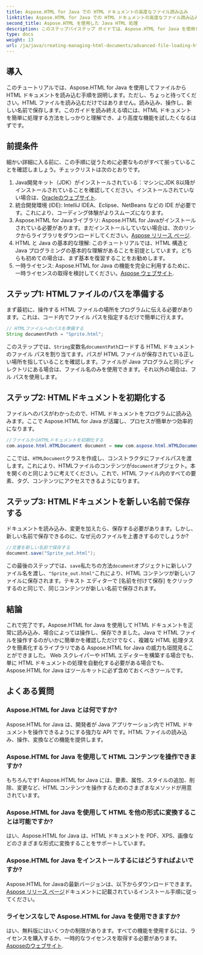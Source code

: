```yaml
---
title: Aspose.HTML for Java での HTML ドキュメントの高度なファイル読み込み
linktitle: Aspose.HTML for Java での HTML ドキュメントの高度なファイル読み込み
second_title: Aspose.HTML を使用した Java HTML 処理
description: このステップバイステップ ガイドでは、Aspose.HTML for Java を使用して HTML ドキュメントを読み込み、操作し、保存する方法を学習します。Java プロジェクトで高度な HTML 処理を活用できます。
type: docs
weight: 13
url: /ja/java/creating-managing-html-documents/advanced-file-loading-html-documents/
---
```

## 導入
このチュートリアルでは、Aspose.HTML for Java を使用してファイルから HTML ドキュメントを読み込む手順を説明します。ただし、ちょっと待ってください。HTML ファイルを読み込むだけではありません。読み込み、操作し、新しい名前で保存します。このガイドを読み終える頃には、HTML ドキュメントを簡単に処理する方法をしっかりと理解でき、より高度な機能を試したくなるはずです。
## 前提条件
細かい詳細に入る前に、この手順に従うために必要なものがすべて揃っていることを確認しましょう。チェックリストは次のとおりです。
1.  Java開発キット（JDK）がインストールされている：マシンにJDK 8以降がインストールされていることを確認してください。インストールされていない場合は、[Oracleのウェブサイト](https://www.oracle.com/java/technologies/javase-downloads.html).
2. 統合開発環境 (IDE): IntelliJ IDEA、Eclipse、NetBeans などの IDE が必要です。これにより、コーディング体験がよりスムーズになります。
3.  Aspose.HTML for Javaライブラリ: Aspose.HTML for Javaがインストールされている必要があります。まだインストールしていない場合は、次のリンクからライブラリをダウンロードしてください。[Aspose リリース ページ](https://releases.aspose.com/html/java/).
4. HTML と Java の基本的な理解: このチュートリアルでは、HTML 構造と Java プログラミングの基本的な理解があることを前提としています。どちらも初めての場合は、まず基本を復習することをお勧めします。
5. 一時ライセンス: Aspose.HTML for Java の機能を完全に利用するために、一時ライセンスの取得を検討してください。[Aspose ウェブサイト](https://purchase.aspose.com/temporary-license/).

## ステップ1: HTMLファイルのパスを準備する
まず最初に、操作する HTML ファイルの場所をプログラムに伝える必要があります。これは、コード内でファイル パスを指定するだけで簡単に行えます。
```java
// HTMLファイルへのパスを準備する
String documentPath = "Sprite.html";
```
このステップでは、`String`変数名`documentPath`ロードする HTML ドキュメントのファイル パスを割り当てます。パスが HTML ファイルが保存されている正しい場所を指していることを確認します。ファイルが Java プログラムと同じディレクトリにある場合は、ファイル名のみを使用できます。それ以外の場合は、フル パスを使用します。
## ステップ2: HTMLドキュメントを初期化する
ファイルへのパスがわかったので、HTML ドキュメントをプログラムに読み込みます。ここで Aspose.HTML for Java が活躍し、プロセスが簡単かつ効率的になります。
```java
//ファイルからHTMLドキュメントを初期化する
com.aspose.html.HTMLDocument document = new com.aspose.html.HTMLDocument(documentPath);
```
ここでは、`HTMLDocument`クラスを作成し、コンストラクタにファイルパスを渡します。これにより、HTMLファイルのコンテンツが`document`オブジェクト。本を開くのと同じように考えてください。これで、HTML ファイル内のすべての要素、タグ、コンテンツにアクセスできるようになります。
## ステップ3: HTMLドキュメントを新しい名前で保存する
ドキュメントを読み込み、変更を加えたら、保存する必要があります。しかし、新しい名前で保存できるのに、なぜ元のファイルを上書きするのでしょうか?
```java
//文書を新しい名前で保存する
document.save("Sprite_out.html");
```
この最後のステップでは、`save`私たちの方法`document`オブジェクトに新しいファイル名を渡し、`"Sprite_out.html"`これにより、HTML コンテンツが新しいファイルに保存されます。テキスト エディターで [名前を付けて保存] をクリックするのと同じで、同じコンテンツが新しい名前で保存されます。
## 結論
これで完了です。Aspose.HTML for Java を使用して HTML ドキュメントを正常に読み込み、場合によっては操作し、保存できました。Java で HTML ファイルを操作するのがいかに簡単かを確認しただけでなく、複雑な HTML 処理タスクを簡素化するライブラリである Aspose.HTML for Java の威力も垣間見ることができました。
Web スクレイパーや HTML エディターを構築する場合でも、単に HTML ドキュメントの処理を自動化する必要がある場合でも、Aspose.HTML for Java はツールキットに必ず含めておくべきツールです。
## よくある質問
### Aspose.HTML for Java とは何ですか?
Aspose.HTML for Java は、開発者が Java アプリケーション内で HTML ドキュメントを操作できるようにする強力な API です。HTML ファイルの読み込み、操作、変換などの機能を提供します。
### Aspose.HTML for Java を使用して HTML コンテンツを操作できますか?
もちろんです! Aspose.HTML for Java には、要素、属性、スタイルの追加、削除、変更など、HTML コンテンツを操作するためのさまざまなメソッドが用意されています。
### Aspose.HTML for Java を使用して HTML を他の形式に変換することは可能ですか?
はい、Aspose.HTML for Java は、HTML ドキュメントを PDF、XPS、画像などのさまざまな形式に変換することをサポートしています。
### Aspose.HTML for Java をインストールするにはどうすればよいですか?
 Aspose.HTML for Javaの最新バージョンは、以下からダウンロードできます。[Aspose リリース ページ](https://releases.aspose.com/html/java/)ドキュメントに記載されているインストール手順に従ってください。
### ライセンスなしで Aspose.HTML for Java を使用できますか?
はい、無料版にはいくつかの制限があります。すべての機能を使用するには、ライセンスを購入するか、一時的なライセンスを取得する必要があります。[Asposeのウェブサイト](https://purchase.aspose.com/temporary-license/).